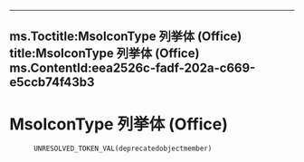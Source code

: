 



---
ms.Toctitle:MsoIconType 列挙体 (Office)
title:MsoIconType 列挙体 (Office)
ms.ContentId:eea2526c-fadf-202a-c669-e5ccb74f43b3
---
# MsoIconType 列挙体 (Office)





          UNRESOLVED_TOKEN_VAL(deprecatedobjectmember)
        


